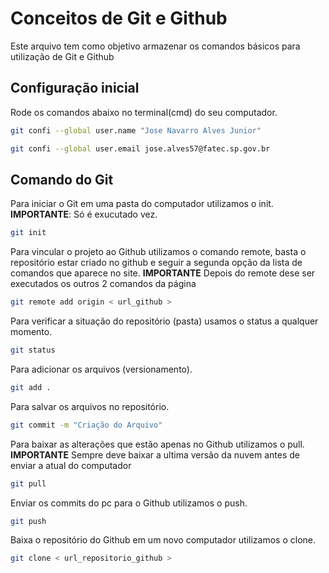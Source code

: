 # Conceitos de Git e Github

Este arquivo tem como objetivo armazenar os comandos básicos para utilização
de Git e Github

## Configuração inicial
Rode os comandos abaixo no terminal(cmd) do seu computador.
```bash
git confi --global user.name "Jose Navarro Alves Junior"

git confi --global user.email jose.alves57@fatec.sp.gov.br
``` 

## Comando do Git
Para iniciar o Git em uma pasta do computador utilizamos o init.
**IMPORTANTE**: Só é exucutado  vez.

```bash
git init
```
Para vincular o projeto ao Github utilizamos o comando remote, basta o repositório estar criado no github e seguir a segunda opção da lista de comandos que aparece no site.
**IMPORTANTE** Depois do remote dese ser executados os outros 2 comandos da página
```bash
git remote add origin < url_github >
```

Para verificar a situação do repositório (pasta)
usamos o status a qualquer momento.
```bash
git status
```

Para adicionar os arquivos (versionamento).
```bash
git add .
```

Para salvar os arquivos no repositório.
```bash
git commit -m "Criação do Arquivo"
```



Para baixar as alterações que estão apenas no Github utilizamos o pull.<br>
**IMPORTANTE** Sempre deve baixar a ultima versão da nuvem antes de enviar a atual do computador
```bash
git pull
```

Enviar os commits do pc para o Github utilizamos o push.
```bash
git push
```

Baixa o repositório do Github em um novo computador utilizamos o clone.
```bash
git clone < url_repositorio_github >
```